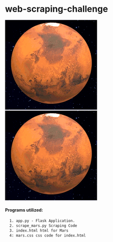 # web-scraping-challenge
![mars-planet-animation-6](Images/mars-planet-animation-6.gif)![mars-planet-animation-6](Images/mars-planet-animation-6.gif)
#### Programs utilized:

      1. app.py - Flask Application.
      2. scrape_mars.py Scraping Code
      3. index.html html for Mars
      4: mars.css css code for index.html
      
